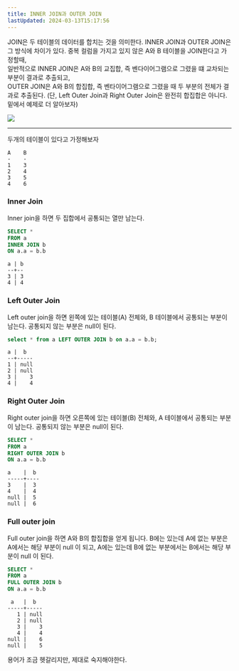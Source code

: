 ```yaml
---
title: INNER JOIN과 OUTER JOIN
lastUpdated: 2024-03-13T15:17:56
---
```


JOIN은 두 테이블의 데이터를 합치는 것을 의미한다. INNER JOIN과 OUTER JOIN은 그 방식에 차이가 있다. 중복 컬럼을 가지고 있지 않은 A와 B 테이블을 JOIN한다고 가정할때, <br> 일반적으로 INNER JOIN은 A와 B의 교집합, 즉 벤다이어그램으로 그렸을 떄 교차되는 부분이 결과로 추출되고, <br> OUTER JOIN은 A와 B의 합집합, 즉 벤타이어그램으로 그렸을 때 두 부분의 전체가 결과로 추출된다. (단, Left Outer Join과 Right Outer Join은 완전히 합집합은 아니다. 밑에서 예제로 더 알아보자)

<img src="https://www.codeproject.com/KB/database/Visual_SQL_Joins/Visual_SQL_JOINS_V2.png">

---

두개의 테이블이 있다고 가정해보자

```
A    B
-    -
1    3
2    4
3    5
4    6
```

### Inner Join

Inner join을 하면 두 집합에서 공통되는 열만 남는다.

```sql
SELECT *
FROM a
INNER JOIN b
ON a.a = b.b
```

```
a | b
--+--
3 | 3
4 | 4
```

### Left Outer Join

Left outer join을 하면 왼쪽에 있는 테이블(A) 전체와, B 테이블에서 공통되는 부분이 남는다. 공통되지 않는 부분은 null이 된다.

```sql
select * from a LEFT OUTER JOIN b on a.a = b.b;
```

```
a |  b
--+-----
1 | null
2 | null
3 |    3
4 |    4
```

### Right Outer Join

Right outer join을 하면 오른쪽에 있는 테이블(B) 전체와, A 테이블에서 공통되는 부분이 남는다. 공통되지 않는 부분은 null이 된다.

```sql
SELECT *
FROM a
RIGHT OUTER JOIN b
ON a.a = b.b
```

```
a    |  b
-----+----
3    |  3
4    |  4
null |  5
null |  6
```

### Full outer join

Full outer join을 하면 A와 B의 합집합을 얻게 됩니다. B에는 있는데 A에 없는 부분은 A에서는 해당 부분이 null 이 되고, A에는 있는데 B에 없는 부분에서는 B에서는 해당 부분이 null 이 된다.

```sql
SELECT *
FROM a
FULL OUTER JOIN b
ON a.a = b.b
```

```
 a   |  b
-----+-----
   1 | null
   2 | null
   3 |    3
   4 |    4
null |    6
null |    5
```

용어가 조금 헷갈리지만, 제대로 숙지해야한다.